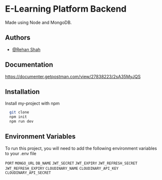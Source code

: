 
# E-Learning Platform Backend

Made using Node and MongoDB.

## Authors

- [@Rehan Shah](https://github.com/Rehannn03)

## Documentation
https://documenter.getpostman.com/view/27838223/2sA35MyJQS

## Installation

Install my-project with npm

```bash
  git clone
  npm init
  npm run dev
```

## Environment Variables

To run this project, you will need to add the following environment variables to your .env file

`PORT`
`MONGO_URL`
`DB_NAME`
`JWT_SECRET`
`JWT_EXPIRY`
`JWT_REFRESH_SECRET`
`JWT_REFRESH_EXPIRY`
`CLOUDINARY_NAME`
`CLOUDINARY_API_KEY`
`CLOUDINARY_API_SECRET`

